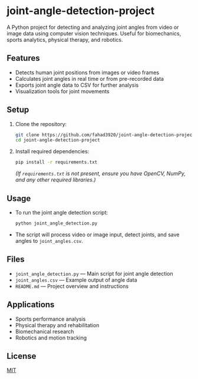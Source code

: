 # joint-angle-detection-project

A Python project for detecting and analyzing joint angles from video or image data using computer vision techniques. Useful for biomechanics, sports analytics, physical therapy, and robotics.

## Features

- Detects human joint positions from images or video frames
- Calculates joint angles in real time or from pre-recorded data
- Exports joint angle data to CSV for further analysis
- Visualization tools for joint movements

## Setup

1. Clone the repository:
    ```bash
    git clone https://github.com/fahad3920/joint-angle-detection-project.git
    cd joint-angle-detection-project
    ```

2. Install required dependencies:
    ```bash
    pip install -r requirements.txt
    ```
    *(If `requirements.txt` is not present, ensure you have OpenCV, NumPy, and any other required libraries.)*

## Usage

- To run the joint angle detection script:
    ```bash
    python joint_angle_detection.py
    ```

- The script will process video or image input, detect joints, and save angles to `joint_angles.csv`.

## Files

- `joint_angle_detection.py` — Main script for joint angle detection
- `joint_angles.csv` — Example output of angle data
- `README.md` — Project overview and instructions

## Applications

- Sports performance analysis
- Physical therapy and rehabilitation
- Biomechanical research
- Robotics and motion tracking

## License

[MIT](LICENSE)
